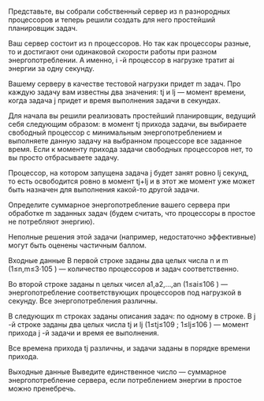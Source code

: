 Представьте, вы собрали собственный сервер из n
 разнородных процессоров и теперь решили создать для него простейший планировщик задач.

Ваш сервер состоит из n
 процессоров. Но так как процессоры разные, то и достигают они одинаковой скорости работы при разном энергопотреблении. А именно, i
-й процессор в нагрузке тратит ai
 энергии за одну секунду.

Вашему серверу в качестве тестовой нагрузки придет m
 задач. Про каждую задачу вам известны два значения: tj
 и lj
 — момент времени, когда задача j
 придет и время выполнения задачи в секундах.

Для начала вы решили реализовать простейший планировщик, ведущий себя следующим образом: в момент tj
 прихода задачи, вы выбираете свободный процессор с минимальным энергопотреблением и выполняете данную задачу на выбранном процессоре все заданное время. Если к моменту прихода задачи свободных процессоров нет, то вы просто отбрасываете задачу.

Процессор, на котором запущена задача j
 будет занят ровно lj
 секунд, то есть освободится ровно в момент tj+lj
 и в этот же момент уже может быть назначен для выполнения какой-то другой задачи.

Определите суммарное энергопотребление вашего сервера при обработке m
 заданных задач (будем считать, что процессоры в простое не потребляют энергию).

Неполные решения этой задачи (например, недостаточно эффективные) могут быть оценены частичным баллом.

Входные данные
В первой строке заданы два целых числа n
 и m
 (1≤n,m≤3⋅105
) — количество процессоров и задач соответственно.

Во второй строке заданы n
 целых чисел a1,a2,…,an
 (1≤ai≤106
) — энергопотребление соответствующих процессоров под нагрузкой в секунду. Все энергопотребления различны.

В следующих m
 строках заданы описания задач: по одному в строке. В j
-й строке заданы два целых числа tj
 и lj
 (1≤tj≤109
; 1≤lj≤106
) — момент прихода j
-й задачи и время ее выполнения.

Все времена прихода tj
 различны, и задачи заданы в порядке времени прихода.

Выходные данные
Выведите единственное число — суммарное энергопотребление сервера, если потреблением энергии в простое можно пренебречь.